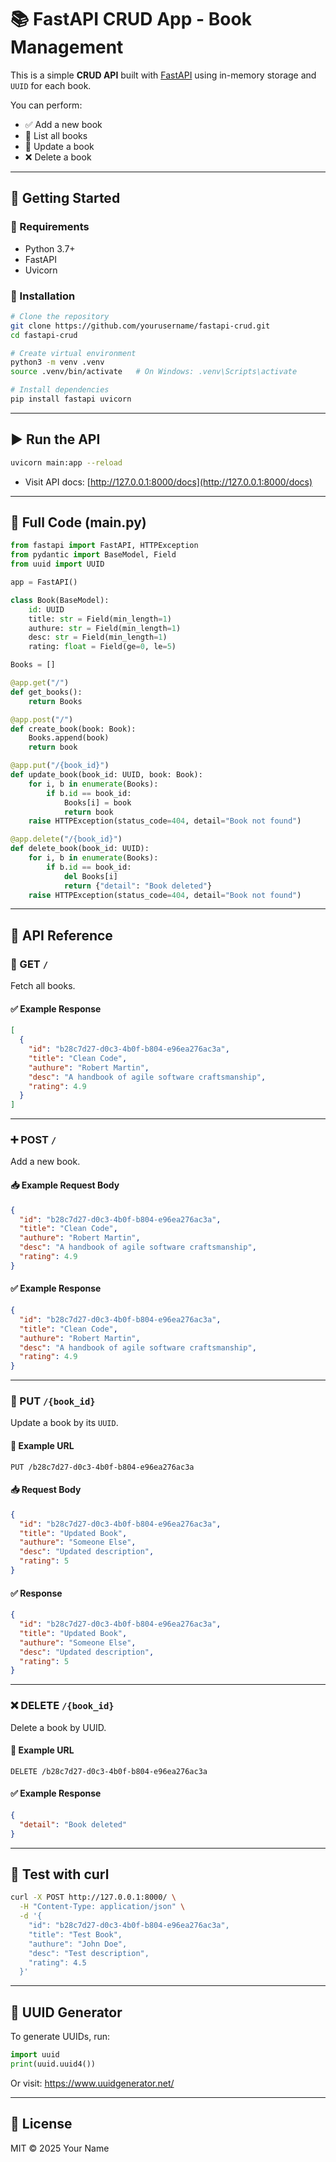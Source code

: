 # 📚 FastAPI CRUD App - Book Management

This is a simple **CRUD API** built with [FastAPI](https://fastapi.tiangolo.com/) using in-memory storage and `UUID` for each book.

You can perform:

- ✅ Add a new book
- 📖 List all books
- 📝 Update a book
- ❌ Delete a book

---

## 🚀 Getting Started

### 🔧 Requirements

- Python 3.7+
- FastAPI
- Uvicorn

### 🧰 Installation

```bash
# Clone the repository
git clone https://github.com/yourusername/fastapi-crud.git
cd fastapi-crud

# Create virtual environment
python3 -m venv .venv
source .venv/bin/activate   # On Windows: .venv\Scripts\activate

# Install dependencies
pip install fastapi uvicorn
```

---

## ▶️ Run the API

```bash
uvicorn main:app --reload
```

- Visit API docs: [http://127.0.0.1:8000/docs](http://127.0.0.1:8000/docs)

---

## 🧠 Full Code (main.py)

```python
from fastapi import FastAPI, HTTPException
from pydantic import BaseModel, Field
from uuid import UUID

app = FastAPI()

class Book(BaseModel):
    id: UUID
    title: str = Field(min_length=1)
    authure: str = Field(min_length=1)
    desc: str = Field(min_length=1)
    rating: float = Field(ge=0, le=5)

Books = []

@app.get("/")
def get_books():
    return Books

@app.post("/")
def create_book(book: Book):
    Books.append(book)
    return book

@app.put("/{book_id}")
def update_book(book_id: UUID, book: Book):
    for i, b in enumerate(Books):
        if b.id == book_id:
            Books[i] = book
            return book
    raise HTTPException(status_code=404, detail="Book not found")

@app.delete("/{book_id}")
def delete_book(book_id: UUID):
    for i, b in enumerate(Books):
        if b.id == book_id:
            del Books[i]
            return {"detail": "Book deleted"}
    raise HTTPException(status_code=404, detail="Book not found")
```

---

## 📌 API Reference

### 📖 GET `/`

Fetch all books.

#### ✅ Example Response

```json
[
  {
    "id": "b28c7d27-d0c3-4b0f-b804-e96ea276ac3a",
    "title": "Clean Code",
    "authure": "Robert Martin",
    "desc": "A handbook of agile software craftsmanship",
    "rating": 4.9
  }
]
```

---

### ➕ POST `/`

Add a new book.

#### 📥 Example Request Body

```json
{
  "id": "b28c7d27-d0c3-4b0f-b804-e96ea276ac3a",
  "title": "Clean Code",
  "authure": "Robert Martin",
  "desc": "A handbook of agile software craftsmanship",
  "rating": 4.9
}
```

#### ✅ Example Response

```json
{
  "id": "b28c7d27-d0c3-4b0f-b804-e96ea276ac3a",
  "title": "Clean Code",
  "authure": "Robert Martin",
  "desc": "A handbook of agile software craftsmanship",
  "rating": 4.9
}
```

---

### 📝 PUT `/{book_id}`

Update a book by its `UUID`.

#### 🔗 Example URL

```
PUT /b28c7d27-d0c3-4b0f-b804-e96ea276ac3a
```

#### 📥 Request Body

```json
{
  "id": "b28c7d27-d0c3-4b0f-b804-e96ea276ac3a",
  "title": "Updated Book",
  "authure": "Someone Else",
  "desc": "Updated description",
  "rating": 5
}
```

#### ✅ Response

```json
{
  "id": "b28c7d27-d0c3-4b0f-b804-e96ea276ac3a",
  "title": "Updated Book",
  "authure": "Someone Else",
  "desc": "Updated description",
  "rating": 5
}
```

---

### ❌ DELETE `/{book_id}`

Delete a book by UUID.

#### 🔗 Example URL

```
DELETE /b28c7d27-d0c3-4b0f-b804-e96ea276ac3a
```

#### ✅ Example Response

```json
{
  "detail": "Book deleted"
}
```

---

## 🧪 Test with curl

```bash
curl -X POST http://127.0.0.1:8000/ \
  -H "Content-Type: application/json" \
  -d '{
    "id": "b28c7d27-d0c3-4b0f-b804-e96ea276ac3a",
    "title": "Test Book",
    "authure": "John Doe",
    "desc": "Test description",
    "rating": 4.5
  }'
```

---

## 🔑 UUID Generator

To generate UUIDs, run:

```python
import uuid
print(uuid.uuid4())
```

Or visit: https://www.uuidgenerator.net/

---

## 📄 License

MIT © 2025 Your Name
